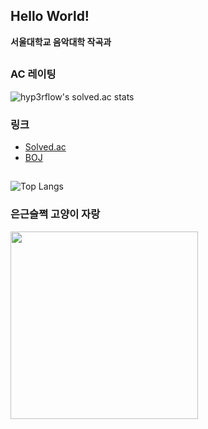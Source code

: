 ## Hello World!
**서울대학교 음악대학 작곡과**

##
<!-- ///////////////////////////////////// -->

### AC 레이팅

<!-- 
[![Solved.ac
프로필](http://mazassumnida.wtf/api/v2/generate_badge?boj=limitkr)](https://solved.ac/limitkr)
![mazandi profile](http://mazandi.herokuapp.com/api?handle=limitkr&&theme=dark)
-->

![hyp3rflow's solved.ac stats](https://github-readme-solvedac.hyp3rflow.vercel.app/api/?handle=limitkr)


### 링크
- [Solved.ac](https://solved.ac/limitkr)
- [BOJ](https://www.acmicpc.net/user/limitkr)

##
<!-- ///////////////////////////////////// -->

![Top Langs](https://github-readme-stats.vercel.app/api/top-langs/?username=limitkr&layout=compact)

<!-- ///////////////////////////////////// -->

### 은근슬쩍 고양이 자랑
<img src="https://github.com/user-attachments/assets/6e8cfffa-b418-480f-90dd-6c7181e88687" height="300">

